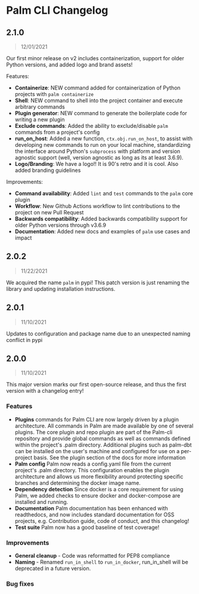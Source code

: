 # Palm CLI Changelog

## 2.1.0

> 12/01/2021

Our first minor release on v2 includes containerization, support for older Python versions, 
and added logo and brand assets!

Features:
- **Containerize**: NEW command added for containerization of Python projects with `palm containerize`
- **Shell**: NEW command to shell into the project container and execute arbitrary commands
- **Plugin generator**: NEW command to generate the boilerplate code for writing a new plugin
- **Exclude commands**: Added the ability to exclude/disable `palm` commands from a project's config
- **run_on_host**: Added a new function, `ctx.obj.run_on_host`, to assist with developing new commands 
to run on your local machine, standardizing the interface around Python's `subprocess` with platform
and version agnostic support (well, version agnostic as long as its at least 3.6.9).
- **Logo/Branding**: We have a logo!! It is 90's retro and it is cool. Also added branding guidelines

Improvements:
- **Command availability**: Added `lint` and `test` commands to the `palm` core plugin
- **Workflow**: New Github Actions workflow to lint contributions to the project on new Pull Request
- **Backwards compatibility**: Added backwards compatibility support for older Python versions through v3.6.9
- **Documentation**: Added new docs and examples of `palm` use cases and impact

## 2.0.2

> 11/22/2021

We acquired the name `palm` in pypi! This patch version is just renaming the library
and updating installation instructions.

## 2.0.1

> 11/10/2021

Updates to configuration and package name due to an unexpected naming conflict in
pypi

## 2.0.0

> 11/10/2021

This major version marks our first open-source release, and thus the first version
with a changelog entry!

### Features

- **Plugins** commands for Palm CLI are now largely driven by a plugin architecture.
All commands in Palm are made available by one of several plugins. The core
plugin and repo plugin are part of the Palm-cli repository and provide global commands
as well as commands defined within the project's .palm directory. Additional plugins
such as palm-dbt can be installed on the user's machine and configured for use 
on a per-project basis. See the plugin section of the docs for more information
- **Palm config** Palm now reads a config.yaml file from the current project's .palm
directory. This configuration enables the plugin architecture and allows us more
flexibility around protecting specific branches and determining the docker image
name.
- **Dependency detection** Since docker is a core requirement for using Palm, we
added checks to ensure docker and docker-compose are installed and running.
- **Documentation** Palm documentation has been enhanced with readthedocs, and now
includes standard documentation for OSS projects, e.g. Contribution guide, code of conduct,
and this changelog!
- **Test suite** Palm now has a good baseline of test coverage!

### Improvements

- **General cleanup** - Code was reformatted for PEP8 compliance
- **Naming** - Renamed `run_in_shell` to `run_in_docker`, run_in_shell will be
deprecated in a future version.

### Bug fixes
